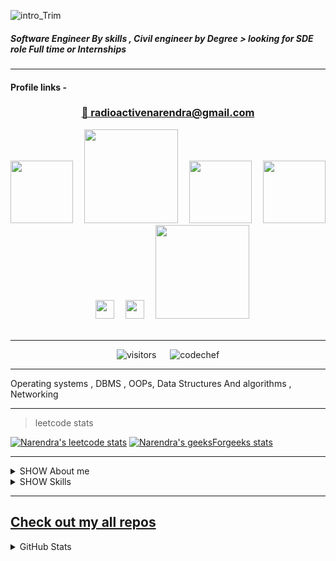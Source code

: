 ![intro_Trim](https://user-images.githubusercontent.com/88178000/127735210-c824ab80-8438-4c44-b362-2c2404146b0f.gif)
##### Software Engineer By skills , Civil engineer by Degree > looking for SDE role Full time or Internships
******

#### Profile links -

<div align="center"><h3><a target="_blank" href="mailto:radioactivenarendra@gmail.com">📧 radioactivenarendra@gmail.com</a></h3>
<a href="https:\\google.com" target="_blank"><img src="https://user-images.githubusercontent.com/88178000/127736341-c9c47072-7f29-4d38-beb7-72cdee093152.png" width="100px"></img></a>
 &emsp;<a href="https://leetcode.com/napiyo/" target="_blank"><img src="https://cdn.icon-icons.com/icons2/2530/PNG/512/leetcode_button_icon_151892.png" width="150px"></img></a> 
&emsp;<a href="https://auth.geeksforgeeks.org/user/radioactivenarendra/practice/" target="_blank"><img src="https://cdncontribute.geeksforgeeks.org/wp-content/uploads/geeksforgeeks-19.png" width="100px"></img></a>
 &emsp;<a href="https://www.codechef.com/users/napiyo" target="_blank"><img src="https://upload.wikimedia.org/wikipedia/en/thumb/7/7b/Codechef%28new%29_logo.svg/1200px-Codechef%28new%29_logo.svg.png" width="100px"></img></a>
 &emsp;<a href="https://www.instagram.com/narendra_dewasi/" target="_blank"><img src="http://assets.stickpng.com/images/580b57fcd9996e24bc43c521.png" width="30px"></img></a>
  &emsp;<a href="https://www.linkedin.com/in/narendra-dewasi/" target="_blank"><img src="https://www.freeiconspng.com/thumbs/linkedin-logo-png/linkedin-logo-3.png" width="30px"></img></a> 
    &emsp;<a href="https://www.youtube.com/channel/UCWh1gVC_bIk60W0FjiSh6XA" target="_blank"><img src="https://img.shields.io/youtube/channel/views/UCWh1gVC_bIk60W0FjiSh6XA?label=youTube%20Views&style=social" width="150px"></img></a> 
  </div>
  <br>
  <div align="center">
 <hr>

 ![visitors](https://visitor-badge.laobi.icu/badge?page_id=page.id=napiyo.napiyo) 
  &emsp;
   ![codechef](https://img.shields.io/badge/dynamic/json?label=CodeChef&query=%24.rating&url=https://competitive-coding-api.herokuapp.com/api/codechef/napiyo&prefix=Rating%20&logo=codechef&logoColor=f5f5dc&labelColor=7b5e47&style=for-the-badge&cacheSeconds=86400) 
 
</div>
  
 ****
 Operating systems , DBMS , OOPs, Data Structures And algorithms , Networking
 
 *****

  > leetcode stats
 
 [![Narendra's leetcode stats](https://leetcode-stats-six.vercel.app/api?username=napiyo&theme=dark)](https://leetcode.com/napiyo/)
 [![Narendra's geeksForgeeks stats](https://geeks-for-geeks-stats-api-napiyo.vercel.app/?userName=radioactivenarendra)](https://auth.geeksforgeeks.org/user/radioactivenarendra/practice/)
 

****
  <details>
  <summary>SHOW About me </summary>

 ## 👨‍💻 About me
> Engineering Student of **Ramaiah Institute of Technology , bengaluru (India)** . pursuing my Bachelor's of Engineering in Civil engineering. (2022 Passout Batch)

> Self taught programmer and willing to programming professionally

>I'm From Rajasthan and Now living in Bengaluru (India)
  
> Good with Data Structures and Algorithms
  </details>
  
 
  <details>
  <summary>SHOW Skills </summary>
  
  
## 🤹‍♂️ Skills
> ### Languages :
>> 	![Python](https://img.shields.io/badge/python-%2314354C.svg?style=for-the-badge&logo=python&logoColor=white) 
>> ![Java](https://img.shields.io/badge/java-%23ED8B00.svg?style=for-the-badge&logo=java&logoColor=white)
>> 	![JavaScript](https://img.shields.io/badge/javascript-%23323330.svg?style=for-the-badge&logo=javascript&logoColor=%23F7DF1E)
>> 	![C](https://img.shields.io/badge/c-%2300599C.svg?style=for-the-badge&logo=c&logoColor=white)
>> 	![HTML5](https://img.shields.io/badge/html5-%23E34F26.svg?style=for-the-badge&logo=html5&logoColor=white)
>> 	![CSS3](https://img.shields.io/badge/css3-%231572B6.svg?style=for-the-badge&logo=css3&logoColor=white)

> ### Frameworks, Platforms and Libraries :
> > ![MongoDB](https://img.shields.io/badge/MongoDB-%234ea94b.svg?style=for-the-badge&logo=mongodb&logoColor=white)
> > ![Express.js](https://img.shields.io/badge/express.js-%23404d59.svg?style=for-the-badge&logo=express&logoColor=%2361DAFB)
> > ![React](https://img.shields.io/badge/react-%2320232a.svg?style=for-the-badge&logo=react&logoColor=%2361DAFB)
> > ![NodeJS](https://img.shields.io/badge/node.js-%2343853D.svg?style=for-the-badge&logo=node.js&logoColor=white)
> > ![Bootstrap](https://img.shields.io/badge/bootstrap-%23563D7C.svg?style=for-the-badge&logo=bootstrap&logoColor=white)
> > ![TailwindCSS](https://img.shields.io/badge/tailwindcss-%2338B2AC.svg?style=for-the-badge&logo=tailwind-css&logoColor=white)
> > ![NPM](https://img.shields.io/badge/NPM-%23000000.svg?style=for-the-badge&logo=npm&logoColor=white)
> > ![Django](https://img.shields.io/badge/django-%23092E20.svg?style=for-the-badge&logo=django&logoColor=white)
> ### What I can Make ?
> > - Websites , Android Apps , Hybrid apps (Android and IOS)
</details>



---

## [Check out my all repos](https://github.com/napiyo?tab=repositories)




<details>
 <summary>GitHub Stats</summary>
 
 ![Narendra's GitHub stats](https://github-readme-stats.vercel.app/api?username=napiyo&theme=merko&show_icons=true) &emsp;&emsp; ![Top Langs](https://github-readme-stats.vercel.app/api/top-langs/?username=napiyo&layout=compact)
